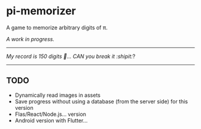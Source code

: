 # pi-memorizer
A game to memorize arbitrary digits of π.

_A work in progress._

--- 

_My record is 150 digits 🤨... CAN you break it :shipit:_?

---

## TODO
- Dynamically read images in assets
- Save progress without using a database (from the server side) for this version
- Flas/React/Node.js... version
- Android version with Flutter...
